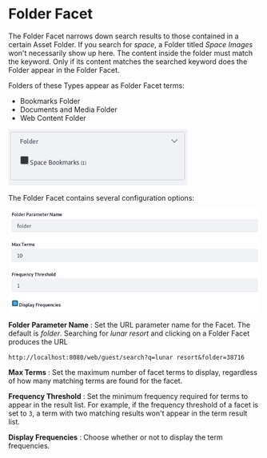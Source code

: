 # Folder Facet [](id=folder-facet)

The Folder Facet narrows down search results to those contained in a certain
Asset Folder. If you search for *space*, a Folder titled *Space Images* won't
necessarily show up here. The content inside the folder must match the keyword.
Only if its content matches the searched keyword does the Folder appear in the
Folder Facet.

Folders of these Types appear as Folder Facet terms: 

- Bookmarks Folder 
- Documents and Media Folder
- Web Content Folder

![Figure 1: Each Folder with matching content is a facet term.](../../../images/search-folder-facet.png)

The Folder Facet contains several configuration options:

![Figure 2: The Folder Facet is configurable.](../../../images/search-folder-facet-config.png)

**Folder Parameter Name**
: Set the URL parameter name for the Facet. The default is *folder*. Searching for
*lunar resort* and clicking on a Folder Facet produces the URL

    http://localhost:8080/web/guest/search?q=lunar resort&folder=38716

**Max Terms**
: Set the maximum number of facet terms to display, regardless of how
many matching terms are found for the facet.

**Frequency Threshold**
: Set the minimum frequency required for terms to appear in the result list. For
example, if the frequency threshold of a facet is set to `3`, a term with two
matching results won't appear in the term result list.

**Display Frequencies**
: Choose whether or not to display the term frequencies.

